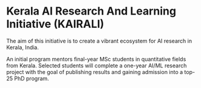 # Kerala AI Research And Learning Initiative (KAIRALI)

The aim of this initiative is to create a vibrant ecosystem for AI research in Kerala, India.

An initial program mentors final-year MSc students in quantitative fields from Kerala. Selected students will complete a one-year AI/ML research project with the goal of publishing results and gaining admission into a top-25 PhD program.
